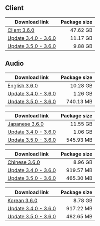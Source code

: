 ## Client

| Download link | Package size |
| ------------- | ------------:|
| [Client 3.6.0](https://autopatchhk.yuanshen.com/client_app/download/pc_zip/20230331200258_xR748JQdRJ19pQH0/GenshinImpact_3.6.0.zip) | 47.62 GB |
| [Update 3.4.0 - 3.6.0](https://autopatchhk.yuanshen.com/client_app/update/hk4e_global/10/game_3.4.0_3.6.0_hdiff_t30d4K7DUnwNcmja.zip) | 11.17 GB |
| [Update 3.5.0 - 3.6.0](https://autopatchhk.yuanshen.com/client_app/update/hk4e_global/10/game_3.5.0_3.6.0_hdiff_70c4ojbL1mfTwY3Q.zip) | 9.88 GB |


## Audio

| Download link | Package size |
| ------------- | ------------:|
| [English 3.6.0](https://autopatchhk.yuanshen.com/client_app/download/pc_zip/20230331200258_xR748JQdRJ19pQH0/Audio_English(US)_3.6.0.zip) | 10.28 GB |
| [Update 3.4.0 - 3.6.0](https://autopatchhk.yuanshen.com/client_app/update/hk4e_global/10/en-us_3.4.0_3.6.0_hdiff_gmhB8dVWQJRKlyLj.zip) | 1.26 GB |
| [Update 3.5.0 - 3.6.0](https://autopatchhk.yuanshen.com/client_app/update/hk4e_global/10/en-us_3.5.0_3.6.0_hdiff_xS3HAI51ksDQOl8c.zip) | 740.13 MB |

| Download link | Package size |
| ------------- | ------------:|
| [Japanese 3.6.0](https://autopatchhk.yuanshen.com/client_app/download/pc_zip/20230331200258_xR748JQdRJ19pQH0/Audio_Japanese_3.6.0.zip) | 11.55 GB |
| [Update 3.4.0 - 3.6.0](https://autopatchhk.yuanshen.com/client_app/update/hk4e_global/10/ja-jp_3.4.0_3.6.0_hdiff_akC64FrYKsS3ow5M.zip) | 1.06 GB |
| [Update 3.5.0 - 3.6.0](https://autopatchhk.yuanshen.com/client_app/update/hk4e_global/10/ja-jp_3.5.0_3.6.0_hdiff_6ewT53aBmuNbdPJE.zip) | 545.93 MB |

| Download link | Package size |
| ------------- | ------------:|
| [Chinese 3.6.0](https://autopatchhk.yuanshen.com/client_app/download/pc_zip/20230331200258_xR748JQdRJ19pQH0/Audio_Chinese_3.6.0.zip) | 8.96 GB |
| [Update 3.4.0 - 3.6.0](https://autopatchhk.yuanshen.com/client_app/update/hk4e_global/10/zh-cn_3.4.0_3.6.0_hdiff_wsQFNvrIdV4qLKCG.zip) | 919.57 MB |
| [Update 3.5.0 - 3.6.0](https://autopatchhk.yuanshen.com/client_app/update/hk4e_global/10/zh-cn_3.5.0_3.6.0_hdiff_hJrb6Zzsq0m7GQHK.zip) | 465.30 MB |

| Download link | Package size |
| ------------- | ------------:|
| [Korean 3.6.0](https://autopatchhk.yuanshen.com/client_app/download/pc_zip/20230331200258_xR748JQdRJ19pQH0/Audio_Korean_3.6.0.zip) | 8.78 GB |
| [Update 3.4.0 - 3.6.0](https://autopatchhk.yuanshen.com/client_app/update/hk4e_global/10/ko-kr_3.4.0_3.6.0_hdiff_bf2wae6FH7npkOgt.zip) | 917.22 MB |
| [Update 3.5.0 - 3.6.0](https://autopatchhk.yuanshen.com/client_app/update/hk4e_global/10/ko-kr_3.5.0_3.6.0_hdiff_GDlPHvUgyXQwje9C.zip) | 482.65 MB |

